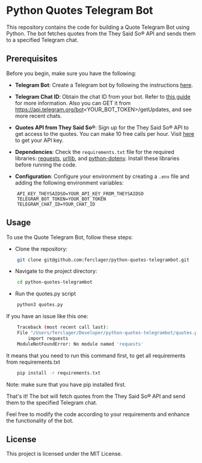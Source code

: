 
# Python Quotes Telegram Bot

This repository contains the code for building a Quote Telegram Bot using Python. The bot fetches quotes from the They Said So® API and sends them to a specified Telegram chat.

## Prerequisites

Before you begin, make sure you have the following:

* **Telegram Bot**: Create a Telegram bot by following the instructions [here](https://core.telegram.org/bots).

* **Telegram Chat ID**: Obtain the chat ID from your bot. Refer to [this guide](https://core.telegram.org/bots#3-how-do-i-create-a-bot) for more information. Also you can GET it from https://api.telegram.org/bot<YOUR_BOT_TOKEN>/getUpdates, and see more recent chats.

* **Quotes API from They Said So®**: Sign up for the They Said So® API to get access to the quotes. You can make 10 free calls per hour. Visit [here](https://theysaidso.com/api/) to get your API key.

* **Dependencies**: Check the `requirements.txt` file for the required libraries: [requests](https://pypi.org/project/requests/), [urllib](https://pypi.org/project/urllib3/), and [python-dotenv](https://pypi.org/project/python-dotenv/). Install these libraries before running the code.

* **Configuration**: Configure your environment by creating a `.env` file and adding the following environment variables:
```.env
	API_KEY_THEYSAIDSO=YOUR_API_KEY_FROM_THEYSAIDSO
	TELEGRAM_BOT_TOKEN=YOUR_BOT_TOKEN
	TELEGRAM_CHAT_ID=YOUR_CHAT_ID
```

## Usage
To use the Quote Telegram Bot, follow these steps:

* Clone the repository:

```bash
	git clone git@github.com:ferclager/python-quotes-telegrambot.git
```

* Navigate to the project directory:
```bash
	cd python-quotes-telegrambot 
```

* Run the quotes.py script 
``` bash
	python3 quotes.py
```

If you have an issue like this one:
```bash
	Traceback (most recent call last):
	File "/Users/ferclager/Developer/python-quotes-telegrambot/quotes.py", line 2, in <module>
		import requests
	ModuleNotFoundError: No module named 'requests'
```

It means that you need to run this command first, to get all requirements from requirements.txt
```bash
	pip install -r requirements.txt
```
Note: make sure that you have pip installed first.


That's it! The bot will fetch quotes from the They Said So® API and send them to the specified Telegram chat.

Feel free to modify the code according to your requirements and enhance the functionality of the bot.

## License

This project is licensed under the MIT License.
